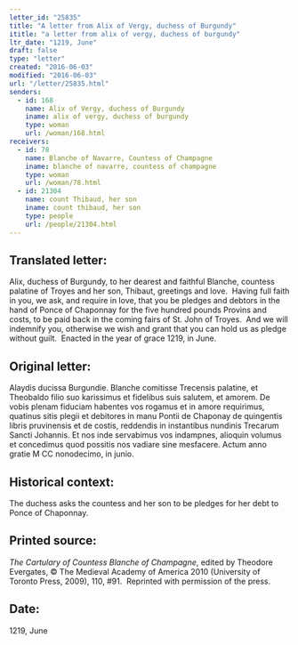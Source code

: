 ```yaml
---
letter_id: "25835"
title: "A letter from Alix of Vergy, duchess of Burgundy"
ititle: "a letter from alix of vergy, duchess of burgundy"
ltr_date: "1219, June"
draft: false
type: "letter"
created: "2016-06-03"
modified: "2016-06-03"
url: "/letter/25835.html"
senders:
  - id: 168
    name: Alix of Vergy, duchess of Burgundy
    iname: alix of vergy, duchess of burgundy
    type: woman
    url: /woman/168.html
receivers:
  - id: 78
    name: Blanche of Navarre, Countess of Champagne
    iname: blanche of navarre, countess of champagne
    type: woman
    url: /woman/78.html
  - id: 21304
    name: count Thibaud, her son
    iname: count thibaud, her son
    type: people
    url: /people/21304.html
---
```

<h2> Translated letter:</h2><p>Alix, duchess of Burgundy, to her dearest and faithful Blanche, countess palatine of Troyes and her son, Thibaut, greetings and love.&nbsp; Having full faith in you, we ask, and require in love, that you be pledges and debtors in the hand of Ponce of Chaponnay for the five hundred pounds Provins and costs, to be paid back in the coming fairs of St. John of Troyes.&nbsp; And we will indemnify you, otherwise we wish and grant that you can hold us as pledge without guilt.&nbsp; Enacted in the year of grace 1219, in June.&nbsp;</p><h2 class="mt-4"> Original letter:</h2><p>Alaydis ducissa Burgundie. Blanche comitisse Trecensis palatine, et Theobaldo filio suo karissimus et fidelibus suis salutem, et amorem. De vobis plenam fiduciam habentes vos rogamus et in amore requirimus, quatinus sitis plegii et debitores in manu Pontii de Chaponay de quingentis libris pruvinensis et de costis, reddendis in instantibus nundinis Trecarum Sancti Johannis. Et nos inde servabimus vos indampnes, alioquin volumus et concedimus quod possitis nos vadiare sine mesfacere. Actum anno gratie M CC nonodecimo, in junio.</p><h2 class="mt-4"> Historical context:</h2><p>The duchess asks the countess and her son to be pledges for her debt to Ponce of Chaponnay.</p><h2 class="mt-4"> Printed source:</h2><p><i>The Cartulary of Countess Blanche of Champagne</i>, edited by Theodore Evergates, © The Medieval Academy of America 2010 (University of Toronto Press, 2009), 110, #91.&nbsp; Reprinted with permission of the press.</p><h2 class="mt-4"> Date:</h2>1219, June